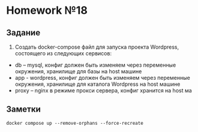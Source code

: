 # Homework №18

## Задание

1. Создать docker-compose файл для запуска проекта Wordpress, состоящего из следующих сервисов:
- db – mysql, конфиг должен быть изменяем через переменные окружения, хранилище для базы на host
машине
- app - wordpress, конфиг должен быть изменяем через переменные окружения, хранилище для каталога
Wordpress на host машине
- proxy – nginx в режиме прокси сервера, конфиг хранится на host ма

## Заметки

```shell
docker compose up --remove-orphans --force-recreate
```